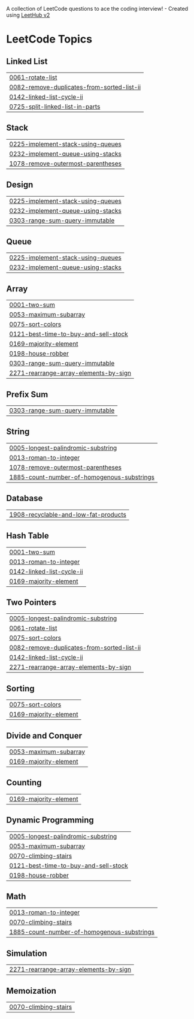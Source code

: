 A collection of LeetCode questions to ace the coding interview! - Created using [LeetHub v2](https://github.com/arunbhardwaj/LeetHub-2.0)
<!---LeetCode Topics Start-->
# LeetCode Topics
## Linked List
|  |
| ------- |
| [0061-rotate-list](https://github.com/anuprajput974/Coding_leetcode/tree/master/0061-rotate-list) |
| [0082-remove-duplicates-from-sorted-list-ii](https://github.com/anuprajput974/Coding_leetcode/tree/master/0082-remove-duplicates-from-sorted-list-ii) |
| [0142-linked-list-cycle-ii](https://github.com/anuprajput974/Coding_leetcode/tree/master/0142-linked-list-cycle-ii) |
| [0725-split-linked-list-in-parts](https://github.com/anuprajput974/Coding_leetcode/tree/master/0725-split-linked-list-in-parts) |
## Stack
|  |
| ------- |
| [0225-implement-stack-using-queues](https://github.com/anuprajput974/Coding_leetcode/tree/master/0225-implement-stack-using-queues) |
| [0232-implement-queue-using-stacks](https://github.com/anuprajput974/Coding_leetcode/tree/master/0232-implement-queue-using-stacks) |
| [1078-remove-outermost-parentheses](https://github.com/anuprajput974/Coding_leetcode/tree/master/1078-remove-outermost-parentheses) |
## Design
|  |
| ------- |
| [0225-implement-stack-using-queues](https://github.com/anuprajput974/Coding_leetcode/tree/master/0225-implement-stack-using-queues) |
| [0232-implement-queue-using-stacks](https://github.com/anuprajput974/Coding_leetcode/tree/master/0232-implement-queue-using-stacks) |
| [0303-range-sum-query-immutable](https://github.com/anuprajput974/Coding_leetcode/tree/master/0303-range-sum-query-immutable) |
## Queue
|  |
| ------- |
| [0225-implement-stack-using-queues](https://github.com/anuprajput974/Coding_leetcode/tree/master/0225-implement-stack-using-queues) |
| [0232-implement-queue-using-stacks](https://github.com/anuprajput974/Coding_leetcode/tree/master/0232-implement-queue-using-stacks) |
## Array
|  |
| ------- |
| [0001-two-sum](https://github.com/anuprajput974/Coding_leetcode/tree/master/0001-two-sum) |
| [0053-maximum-subarray](https://github.com/anuprajput974/Coding_leetcode/tree/master/0053-maximum-subarray) |
| [0075-sort-colors](https://github.com/anuprajput974/Coding_leetcode/tree/master/0075-sort-colors) |
| [0121-best-time-to-buy-and-sell-stock](https://github.com/anuprajput974/Coding_leetcode/tree/master/0121-best-time-to-buy-and-sell-stock) |
| [0169-majority-element](https://github.com/anuprajput974/Coding_leetcode/tree/master/0169-majority-element) |
| [0198-house-robber](https://github.com/anuprajput974/Coding_leetcode/tree/master/0198-house-robber) |
| [0303-range-sum-query-immutable](https://github.com/anuprajput974/Coding_leetcode/tree/master/0303-range-sum-query-immutable) |
| [2271-rearrange-array-elements-by-sign](https://github.com/anuprajput974/Coding_leetcode/tree/master/2271-rearrange-array-elements-by-sign) |
## Prefix Sum
|  |
| ------- |
| [0303-range-sum-query-immutable](https://github.com/anuprajput974/Coding_leetcode/tree/master/0303-range-sum-query-immutable) |
## String
|  |
| ------- |
| [0005-longest-palindromic-substring](https://github.com/anuprajput974/Coding_leetcode/tree/master/0005-longest-palindromic-substring) |
| [0013-roman-to-integer](https://github.com/anuprajput974/Coding_leetcode/tree/master/0013-roman-to-integer) |
| [1078-remove-outermost-parentheses](https://github.com/anuprajput974/Coding_leetcode/tree/master/1078-remove-outermost-parentheses) |
| [1885-count-number-of-homogenous-substrings](https://github.com/anuprajput974/Coding_leetcode/tree/master/1885-count-number-of-homogenous-substrings) |
## Database
|  |
| ------- |
| [1908-recyclable-and-low-fat-products](https://github.com/anuprajput974/Coding_leetcode/tree/master/1908-recyclable-and-low-fat-products) |
## Hash Table
|  |
| ------- |
| [0001-two-sum](https://github.com/anuprajput974/Coding_leetcode/tree/master/0001-two-sum) |
| [0013-roman-to-integer](https://github.com/anuprajput974/Coding_leetcode/tree/master/0013-roman-to-integer) |
| [0142-linked-list-cycle-ii](https://github.com/anuprajput974/Coding_leetcode/tree/master/0142-linked-list-cycle-ii) |
| [0169-majority-element](https://github.com/anuprajput974/Coding_leetcode/tree/master/0169-majority-element) |
## Two Pointers
|  |
| ------- |
| [0005-longest-palindromic-substring](https://github.com/anuprajput974/Coding_leetcode/tree/master/0005-longest-palindromic-substring) |
| [0061-rotate-list](https://github.com/anuprajput974/Coding_leetcode/tree/master/0061-rotate-list) |
| [0075-sort-colors](https://github.com/anuprajput974/Coding_leetcode/tree/master/0075-sort-colors) |
| [0082-remove-duplicates-from-sorted-list-ii](https://github.com/anuprajput974/Coding_leetcode/tree/master/0082-remove-duplicates-from-sorted-list-ii) |
| [0142-linked-list-cycle-ii](https://github.com/anuprajput974/Coding_leetcode/tree/master/0142-linked-list-cycle-ii) |
| [2271-rearrange-array-elements-by-sign](https://github.com/anuprajput974/Coding_leetcode/tree/master/2271-rearrange-array-elements-by-sign) |
## Sorting
|  |
| ------- |
| [0075-sort-colors](https://github.com/anuprajput974/Coding_leetcode/tree/master/0075-sort-colors) |
| [0169-majority-element](https://github.com/anuprajput974/Coding_leetcode/tree/master/0169-majority-element) |
## Divide and Conquer
|  |
| ------- |
| [0053-maximum-subarray](https://github.com/anuprajput974/Coding_leetcode/tree/master/0053-maximum-subarray) |
| [0169-majority-element](https://github.com/anuprajput974/Coding_leetcode/tree/master/0169-majority-element) |
## Counting
|  |
| ------- |
| [0169-majority-element](https://github.com/anuprajput974/Coding_leetcode/tree/master/0169-majority-element) |
## Dynamic Programming
|  |
| ------- |
| [0005-longest-palindromic-substring](https://github.com/anuprajput974/Coding_leetcode/tree/master/0005-longest-palindromic-substring) |
| [0053-maximum-subarray](https://github.com/anuprajput974/Coding_leetcode/tree/master/0053-maximum-subarray) |
| [0070-climbing-stairs](https://github.com/anuprajput974/Coding_leetcode/tree/master/0070-climbing-stairs) |
| [0121-best-time-to-buy-and-sell-stock](https://github.com/anuprajput974/Coding_leetcode/tree/master/0121-best-time-to-buy-and-sell-stock) |
| [0198-house-robber](https://github.com/anuprajput974/Coding_leetcode/tree/master/0198-house-robber) |
## Math
|  |
| ------- |
| [0013-roman-to-integer](https://github.com/anuprajput974/Coding_leetcode/tree/master/0013-roman-to-integer) |
| [0070-climbing-stairs](https://github.com/anuprajput974/Coding_leetcode/tree/master/0070-climbing-stairs) |
| [1885-count-number-of-homogenous-substrings](https://github.com/anuprajput974/Coding_leetcode/tree/master/1885-count-number-of-homogenous-substrings) |
## Simulation
|  |
| ------- |
| [2271-rearrange-array-elements-by-sign](https://github.com/anuprajput974/Coding_leetcode/tree/master/2271-rearrange-array-elements-by-sign) |
## Memoization
|  |
| ------- |
| [0070-climbing-stairs](https://github.com/anuprajput974/Coding_leetcode/tree/master/0070-climbing-stairs) |
<!---LeetCode Topics End-->